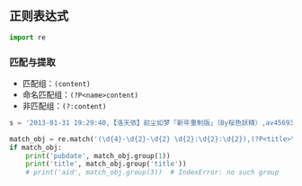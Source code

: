 ## 正则表达式

```python
import re
```

### 匹配与提取

- 匹配组：`(content)`
- 命名匹配组：`(?P<name>content)`
- 非匹配组：`(?:content)`

```python
s = '2013-01-31 19:29:40,【洛天依】前尘如梦「新年重制版」（By桜色妖精）,av456930'

match_obj = re.match('(\d{4}-\d{2}-\d{2} \d{2}:\d{2}:\d{2}),(?P<title>\S+),av(?:\d+)', s)
if match_obj:
    print('pubdate', match_obj.group(1))
    print('title', match_obj.group('title'))
    # print('aid', match_obj.group(3))  # IndexError: no such group
```
